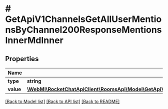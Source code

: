 # # GetApiV1ChannelsGetAllUserMentionsByChannel200ResponseMentionsInnerMdInner

## Properties

Name | Type | Description | Notes
------------ | ------------- | ------------- | -------------
**type** | **string** |  | [optional]
**value** | [**\WebMI\RocketChatApiClient\RoomsApi\Model\GetApiV1ChannelsGetAllUserMentionsByChannel200ResponseMentionsInnerMdInnerValueInner[]**](GetApiV1ChannelsGetAllUserMentionsByChannel200ResponseMentionsInnerMdInnerValueInner.md) |  | [optional]

[[Back to Model list]](../../README.md#models) [[Back to API list]](../../README.md#endpoints) [[Back to README]](../../README.md)
